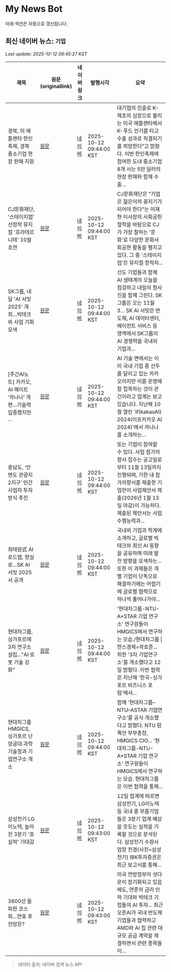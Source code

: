 # My News Bot

아래 섹션은 자동으로 갱신됩니다.

<!-- NEWS:START -->
## 최신 네이버 뉴스: `기업`
_Last update: 2025-10-12 09:45:27 KST_

| 제목 | 원문(originallink) | 네이버 링크 | 발행시각 | 요약 |
|---|---|---|---|---|
| 경북, 미 애틀랜타 한인축제, 경북 중소기업 현장 판매 지원 | [원문](http://www.shinailbo.co.kr/news/articleView.html?idxno=2127826) | [네이버](http://www.shinailbo.co.kr/news/articleView.html?idxno=2127826) | 2025-10-12 09:44:00 KST | 대기업의 진출로 K-제조의 심장으로 불리는 미국 애틀랜타에서 K-푸드 인기를 타고 수출 성과로 직결되기를 희망한다”고 밝혔다. 이번 한인축제에 참여한 도내 중소기업 8개 사는 5만 달러의 현장 판매와 함께 수출... |
| CJ문화재단, '스테이지업' 선정작 뮤지컬 '프라테르니테' 10월 초연 | [원문](https://www.bizwork.co.kr/news/articleView.html?idxno=407477) | [네이버](https://www.bizwork.co.kr/news/articleView.html?idxno=407477) | 2025-10-12 09:44:00 KST | CJ문화재단은 "기업은 젊은이의 꿈지기가 되어야 한다"는 이재현 이사장의 사회공헌 철학을 바탕으로 CJ가 가장 잘하는 '문화'로 다양한 문화사회공헌 활동을 펼치고 있다. 그 중 '스테이지업'은 뮤지컬 창작자... |
| SK그룹, 내달 'AI 서밋 2025' 개최…빅테크와 사업 기회 모색 | [원문](https://news.einfomax.co.kr/news/articleView.html?idxno=4377981) | [네이버](https://news.einfomax.co.kr/news/articleView.html?idxno=4377981) | 2025-10-12 09:44:00 KST | 선도 기업들과 함께 AI 생태계의 오늘을 점검하고 내일의 청사진을 함께 그린다. SK그룹은 오는 11월 3... SK AI 서밋은 반도체, AI 데이터센터, 에이전트 서비스 등 영역에서 SK그룹의 AI 경쟁력을 국내외 기업과... |
| [주간AI노트] 카카오, AI 메이트 ‘카나나’ 개편…기술력 입증했지만 ... | [원문](https://www.inthenews.co.kr/news/article.html?no=77864) | [네이버](https://www.inthenews.co.kr/news/article.html?no=77864) | 2025-10-12 09:44:00 KST | AI 기술 면에서는 이미 국내 기업 중 선두를 달리고 있는 카카오이지만 이를 운영에 잘 접목하는 것이 관건이라고 업계는 보고 있습니다. 지난해 10월 열린 'if(kakaoAI) 2024(이프카카오 AI 2024)'에서 카나나를 소개하는... |
| 충남도, ‘안면도 관광지 2지구’ 민간사업자 투자 방식 추진 | [원문](https://news.tf.co.kr/read/national/2251143.htm) | [네이버](https://n.news.naver.com/mnews/article/629/0000433017?sid=102) | 2025-10-12 09:44:00 KST | 또는 기업이 참여할 수 있다. 사업 참가의향서 접수는 공고일로부터 11월 13일까지 진행되며, 기한 내 참가의향서를 제출한 기업만이 사업제안서 제출(2026년 1월 13일 마감)이 가능하다. 제출된 제안서는 사업수행능력과... |
| 최태원式 AI 로드맵, 현실로…SK AI 서밋 2025서 공개 | [원문](https://www.asiatoday.co.kr/view.php?key=20251012010002062) | [네이버](https://www.asiatoday.co.kr/view.php?key=20251012010002062) | 2025-10-12 09:44:00 KST | 국내외 기업과 학계에 소개하고, 글로벌 빅테크와 최신 AI 동향을 공유하며 미래 발전 방향을 모색하는... 또한 이 과제들은 개별 기업이 단독으로 해결하기에는 어렵기에 글로벌 협력으로 하나씩 풀어나가야... |
| 현대차그룹, 싱가포르에 3자 연구소 설립…"AI·로봇 기술 강화" | [원문](http://www.hansbiz.co.kr/news/articleView.html?idxno=782325) | [네이버](http://www.hansbiz.co.kr/news/articleView.html?idxno=782325) | 2025-10-12 09:44:00 KST | '현대차그룹-NTU-A*STAR 기업 연구소' 연구원들이 HMGICS에서 연구하는 모습./현대차그룹 \| 한스경제=곽호준... 위한 '3자 기업연구소'를 개소했다고 12일 밝혔다. 이번 협력은 지난해 '한국-싱가포르 비즈니스 포럼'에서... |
| 현대차그룹 HMGICS, 싱가포르 난양공대∙과학기술청과 기업연구소 개소 | [원문](http://www.kdfnews.com/news/articleView.html?idxno=167713) | [네이버](http://www.kdfnews.com/news/articleView.html?idxno=167713) | 2025-10-12 09:44:00 KST | 함께 '현대차그룹–NTU–ASTAR 기업연구소'를 공식 개소했다고 밝혔다. NTU 람쿽얀 부부총장, HMGICS CIO... '현대차그룹-NTU-A*STAR 기업 연구소' 연구원들이 HMGICS에서 연구하는 모습. 현대차그룹은 이번 협력을 통해... |
| 삼성전기·LG이노텍, 높아진 3분기 '호실적' 기대감 | [원문](https://zdnet.co.kr/view/?no=20251006192603) | [네이버](https://n.news.naver.com/mnews/article/092/0002393382?sid=105) | 2025-10-12 09:43:00 KST | 12일 업계에 따르면 삼성전기, LG이노텍 등 국내 중 부품기업들은 3분기 업계 예상을 웃도는 실적을 기록할 것으로 분석된다. 삼성전기 수원사업장 전경(사진=삼성전기) IBK투자증권은 최근 보고서를 통해... |
| 3600선 돌파한 코스피…연휴 후 전망은? | [원문](https://www.cjb.co.kr/home/sub.php?menukey=61&mod=view&P_NO=251012502&PRO_CODE=99) | [네이버](https://n.news.naver.com/mnews/article/655/0000027813?sid=101) | 2025-10-12 09:43:00 KST | 미국 연방정부의 셧다운이 장기화되고 있음에도, 연준의 금리 인하 기대와 빅테크 기업들의 AI 투자... 최근 오픈AI가 국내 반도체 기업들과 협력하고 AMD와 AI 칩 관련 대규모 공급 계약을 체결하면서 관련 종목들이... |

> 데이터 출처: 네이버 검색 뉴스 API
<!-- NEWS:END -->
